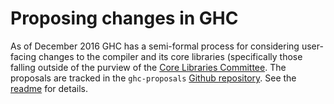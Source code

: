 # Proposing changes in GHC



As of December 2016 GHC has a semi-formal process for considering user-facing changes to the compiler and its core libraries (specifically those falling outside of the purview of the [
Core Libraries Committee](http://www.haskell.org/haskellwiki/Core_Libraries_Committee). The proposals are tracked in the `ghc-proposals` [
Github repository](http://github.com/ghc-proposals/ghc-proposals). See the [
readme](https://github.com/ghc-proposals/ghc-proposals/blob/master/README.rst) for details.


